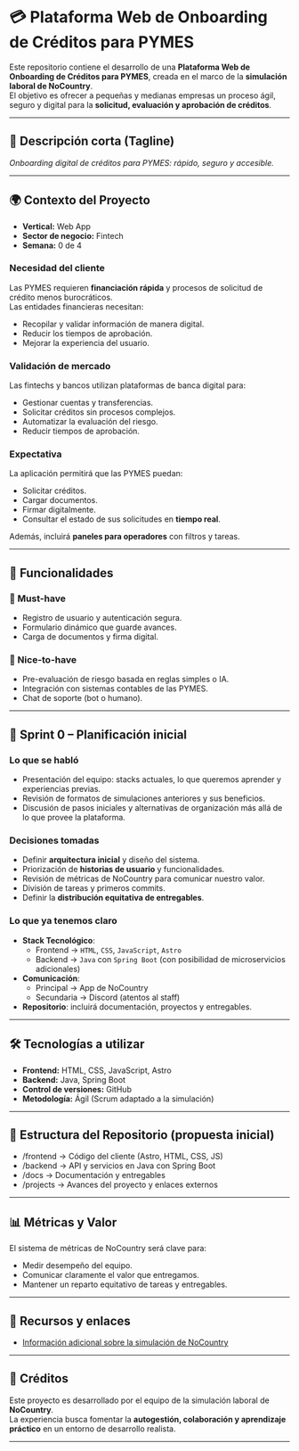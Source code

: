 # 💳 Plataforma Web de Onboarding de Créditos para PYMES

Este repositorio contiene el desarrollo de una **Plataforma Web de Onboarding de Créditos para PYMES**, creada en el marco de la **simulación laboral de NoCountry**.  
El objetivo es ofrecer a pequeñas y medianas empresas un proceso ágil, seguro y digital para la **solicitud, evaluación y aprobación de créditos**.

---

## 📝 Descripción corta (Tagline)
_Onboarding digital de créditos para PYMES: rápido, seguro y accesible._

---

## 🌍 Contexto del Proyecto
- **Vertical:** Web App  
- **Sector de negocio:** Fintech  
- **Semana:** 0 de 4  

### Necesidad del cliente
Las PYMES requieren **financiación rápida** y procesos de solicitud de crédito menos burocráticos.  
Las entidades financieras necesitan:  
- Recopilar y validar información de manera digital.  
- Reducir los tiempos de aprobación.  
- Mejorar la experiencia del usuario.  

### Validación de mercado
Las fintechs y bancos utilizan plataformas de banca digital para:  
- Gestionar cuentas y transferencias.  
- Solicitar créditos sin procesos complejos.  
- Automatizar la evaluación del riesgo.  
- Reducir tiempos de aprobación.  

### Expectativa
La aplicación permitirá que las PYMES puedan:  
- Solicitar créditos.  
- Cargar documentos.  
- Firmar digitalmente.  
- Consultar el estado de sus solicitudes en **tiempo real**.  

Además, incluirá **paneles para operadores** con filtros y tareas.  

---

## 📌 Funcionalidades

### 🎯 Must-have
- Registro de usuario y autenticación segura.  
- Formulario dinámico que guarde avances.  
- Carga de documentos y firma digital.  

### 🌟 Nice-to-have
- Pre-evaluación de riesgo basada en reglas simples o IA.  
- Integración con sistemas contables de las PYMES.  
- Chat de soporte (bot o humano).  

---

## 🤝 Sprint 0 – Planificación inicial

### Lo que se habló
- Presentación del equipo: stacks actuales, lo que queremos aprender y experiencias previas.  
- Revisión de formatos de simulaciones anteriores y sus beneficios.  
- Discusión de pasos iniciales y alternativas de organización más allá de lo que provee la plataforma.  

### Decisiones tomadas
- Definir **arquitectura inicial** y diseño del sistema.  
- Priorización de **historias de usuario** y funcionalidades.  
- Revisión de métricas de NoCountry para comunicar nuestro valor.  
- División de tareas y primeros commits.  
- Definir la **distribución equitativa de entregables**.  

### Lo que ya tenemos claro
- **Stack Tecnológico**:  
  - Frontend → `HTML`, `CSS`, `JavaScript`, `Astro`  
  - Backend → `Java` con `Spring Boot` (con posibilidad de microservicios adicionales)  
- **Comunicación**:  
  - Principal → App de NoCountry  
  - Secundaria → Discord (atentos al staff)  
- **Repositorio**: incluirá documentación, proyectos y entregables.  

---

## 🛠️ Tecnologías a utilizar
- **Frontend:** HTML, CSS, JavaScript, Astro  
- **Backend:** Java, Spring Boot  
- **Control de versiones:** GitHub  
- **Metodología:** Ágil (Scrum adaptado a la simulación)  

---

## 📂 Estructura del Repositorio (propuesta inicial)
- /frontend -> Código del cliente (Astro, HTML, CSS, JS)
- /backend -> API y servicios en Java con Spring Boot
- /docs -> Documentación y entregables
- /projects -> Avances del proyecto y enlaces externos

---

## 📊 Métricas y Valor
El sistema de métricas de NoCountry será clave para:  
- Medir desempeño del equipo.  
- Comunicar claramente el valor que entregamos.  
- Mantener un reparto equitativo de tareas y entregables.  

---

## 📎 Recursos y enlaces
- [Información adicional sobre la simulación de NoCountry](TU_LINK_AQUI)  

---

## 👥 Créditos
Este proyecto es desarrollado por el equipo de la simulación laboral de **NoCountry**.  
La experiencia busca fomentar la **autogestión, colaboración y aprendizaje práctico** en un entorno de desarrollo realista.  

---
